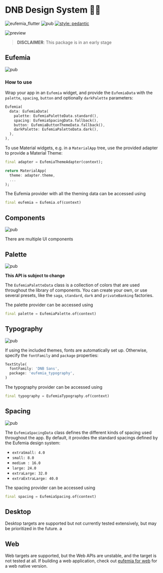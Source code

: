 # DNB Design System 👨‍🎨

![eufemia_flutter](https://github.com/dnb-asa/eufemia_flutter/workflows/Dart%20CI/badge.svg) ![pub](https://img.shields.io/pub/v/eufemia?logo=flutter) [![style: pedantic](https://img.shields.io/badge/style-pedantic-9cf)](https://github.com/dart-lang/pedantic)

![preview](https://github.com/dnb-asa/eufemia_flutter/blob/master/assets/preview.png?raw=true)

> **DISCLAIMER**: This package is in an early stage

## Eufemia

![pub](https://img.shields.io/pub/v/eufemia?logo=flutter)

### How to use

Wrap your app in an `Eufemia` widget, and provide the `EufemiaData` with the `palette`, `spacing`, `button` and optionally `darkPalette` parameters:

```dart
Eufemia(
  data: EufemiaData(
    palette: EufemiaPaletteData.standard(),
    spacing: EufemiaSpacingData.fallback(),
    button: EufemiaButtonThemeData.fallback(),
    darkPalette: EufemiaPaletteData.dark(),
  ),
),
```

To use Material widgets, e.g. in a `MaterialApp` tree, use the provided adapter to provide a Material Theme:

```dart
final adapter = EufemiaThemeAdapter(context);

return MaterialApp(
  theme: adapter.theme,
  ...
);
```

The Eufemia provider with all the theming data can be accessed using

```dart
final eufemia = Eufemia.of(context)
```

## Components

![pub](https://img.shields.io/pub/v/eufemia_components?logo=flutter)

There are multiple UI components

## Palette

![pub](https://img.shields.io/pub/v/eufemia_palette?logo=flutter)

**This API is subject to change**

The `EufemiaPaletteData` class is a collection of colors that are used throughout the library of components. You can create your own, or use several presets, like the `saga`, `standard`, `dark` and `privateBanking` factories.

The palette provider can be accessed using

```dart
final palette = EufemiaPalette.of(context)
```

## Typography

![pub](https://img.shields.io/pub/v/eufemia_typography?logo=flutter)

If using the included themes, fonts are automatically set up. Otherwise, specify the `fontFamily` and `package` properties:

```dart
TextStyle(
  fontFamily: 'DNB Sans',
  package: 'eufemia_typography',
)
```

The typography provider can be accessed using

```dart
final typography = EufemiaTypography.of(context)
```

## Spacing

![pub](https://img.shields.io/pub/v/eufemia_spacing?logo=flutter)

The `EufemiaSpacingData` class defines the different kinds of spacing used throughout the app. By default, it provides the standard spacings defined by the Eufemia design system:

- `extraSmall: 4.0`
- `small: 8.0`
- `medium : 16.0`
- `large: 24.0`
- `extraLarge: 32.0`
- `extraExtraLarge: 40.0`

The spacing provider can be accessed using

```dart
final spacing = EufemiaSpacing.of(context)
```

## Desktop

Desktop targets are supported but not currently tested extensively, but may be prioritized in the future.
a

## Web

Web targets are supported, but the Web APIs are unstable, and the target is not tested at all. If building a web application, check out [eufemia for web](https://github.com/dnbexperience/eufemia) for a web native version.
